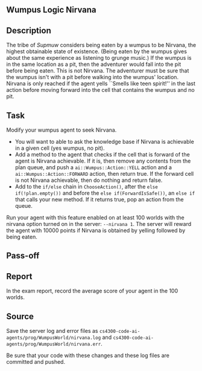Wumpus Logic Nirvana
---------------------------

## Description

The tribe of *Supmuw* considers being eaten by a wumpus to be Nirvana,
the highest obtainable state of existence.  (Being eaten by the wumpus gives
about the same experience as listening to grunge music.)
If the wumpus is in the same location as a pit, then the adventurer would
fall into the pit before being eaten.  This is not Nirvana.
The adventurer must be sure that the wumpus isn't with a pit before walking
into the wumpus' location.  Nirvana is only reached if the agent
yells ``Smells like teen spirit!'' in the last action before moving forward into the
cell that contains the wumpus and no pit.

## Task

Modify your wumpus agent to seek Nirvana.

- You will want to able to ask the knowledge base if Nirvana is 
  achievable in a given cell (yes wumpus, no pit).
- Add a method to the agent that checks if the cell that
  is forward of the agent is Nirvana achievable.  If it is,
  then remove any contents from the plan queue, and push
  a `ai::Wumpus::Action::YELL` action and a `ai::Wumpus::Action::FORWARD`
  action, then return true.
  If the forward cell is not Nirvana achievable, then
  do nothing and return false.
- Add to the `if/else` chain in `ChooseAction()`, after the
  `else if(!plan.empty())` and before the `else if(ForwardIsSafe())`,
  an `else if` that calls your new method.  If it returns true,
  pop an action from the queue.

Run your agent with this feature enabled on at least 100 worlds with the nirvana option
turned on in the server: `--nirvana 1`.  The server will reward the
agent with 10000 points if Nirvana is obtained by yelling followed by being
eaten.

Pass-off
--------

## Report

In the exam report, record the average score of your agent in the 100 worlds.

## Source 

Save the server log and error files as
`cs4300-code-ai-agents/prog/WumpusWorld/nirvana.log` and
`cs4300-code-ai-agents/prog/WumpusWorld/nirvana.err`.

Be sure that your code with these changes and these log files are committed and pushed.
